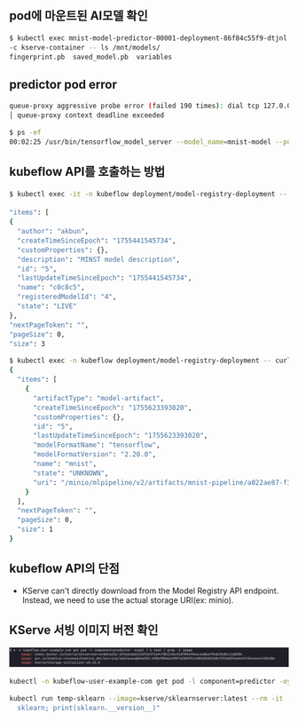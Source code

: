 ## pod에 마운트된 AI모델 확인

```sh
$ kubectl exec mnist-model-predictor-00001-deployment-86f84c55f9-dtjnl -n kubeflow-user-example-com
-c kserve-container -- ls /mnt/models/
fingerprint.pb	saved_model.pb	variables
```

## predictor pod error

```sh
queue-proxy aggressive probe error (failed 190 times): dial tcp 127.0.0.1:8080: connect: connection refused
│ queue-proxy context deadline exceeded
```

```sh
$ ps -ef
00:02:25 /usr/bin/tensorflow_model_server --model_name=mnist-model --port=9000 --rest_api_port=8080 --model_base_path=/mnt/models
```

## kubeflow API를 호출하는 방법

```sh
$ kubectl exec -it -n kubeflow deployment/model-registry-deployment -- curl -s http://localhost:8080/api/model_registry/v1alpha3/registered_models

"items": [
{
  "author": "akbun",
  "createTimeSinceEpoch": "1755441545734",
  "customProperties": {},
  "description": "MINST model description",
  "id": "5",
  "lastUpdateTimeSinceEpoch": "1755441545734",
  "name": "c0c8c5",
  "registeredModelId": "4",
  "state": "LIVE"
},
"nextPageToken": "",
"pageSize": 0,
"size": 3
```

```sh
$ kubectl exec -n kubeflow deployment/model-registry-deployment -- curl -s http://localhost:8080/api/model_registry/v1alpha3/model_versions/7/artifacts
{
  "items": [
    {
      "artifactType": "model-artifact",
      "createTimeSinceEpoch": "1755623393020",
      "customProperties": {},
      "id": "5",
      "lastUpdateTimeSinceEpoch": "1755623393020",
      "modelFormatName": "tensorflow",
      "modelFormatVersion": "2.20.0",
      "name": "mnist",
      "state": "UNKNOWN",
      "uri": "/minio/mlpipeline/v2/artifacts/mnist-pipeline/a022ae87-f389-48b8-b3fc-b770e8ef48e5/train-mnist-model/18ef735e-67ce-467e-b98b-1ccd61d6bf29/trained_model/1755623161/output_model"
    }
  ],
  "nextPageToken": "",
  "pageSize": 0,
  "size": 1
}
```

## kubeflow API의 단점

* KServe can't directly download from the Model Registry API endpoint. Instead, we need to use the actual storage URI(ex: minio).


## KServe 서빙 이미지 버전 확인

![](../imgs/find_kserve_container_image.png)

```sh
kubectl -n kubeflow-user-example-com get pod -l component=predictor -oyaml | k neat | grep -i image
```

```sh
kubectl run temp-sklearn --image=kserve/sklearnserver:latest --rm -it --restart=Never -- python -c "import
  sklearn; print(sklearn.__version__)"
```
